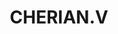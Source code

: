 ---
title: CHERIAN.V
template: faculty
hod: false
teaching: false
qualification: ITI
department: dash
departmentFullName: Department of Applied Sciences and Humanities
image: ./cheriyan.jpg
designation: TRADESMAN
dateOfJoining: 01/07/2010
mobileNumber: 9847203137
mailid: cherianv1976@gmail.com
---